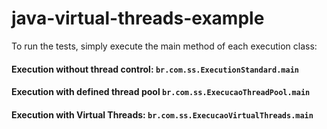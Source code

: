# java-virtual-threads-example

To run the tests, simply execute the main method of each execution class:

#### Execution without thread control: ``br.com.ss.ExecutionStandard.main``

#### Execution with defined thread pool ``br.com.ss.ExecucaoThreadPool.main``

#### Execution with Virtual Threads: ``br.com.ss.ExecucaoVirtualThreads.main``
